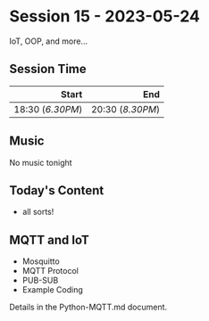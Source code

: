 # Session 15 - 2023-05-24

IoT, OOP, and more...

## Session Time
|            Start |              End |
|-----------------:|-----------------:|
| 18:30 (*6.30PM*) | 20:30 (*8.30PM*) |

## Music
No music tonight

## Today's Content

- all sorts!

## MQTT and IoT

- Mosquitto
- MQTT Protocol
- PUB-SUB
- Example Coding


Details in the Python-MQTT.md document.
